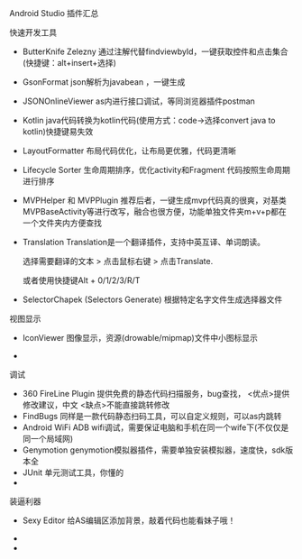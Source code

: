 Android Studio 插件汇总

快速开发工具

- ButterKnife Zelezny
  通过注解代替findviewbyId，一键获取控件和点击集合(快捷键：alt+insert+选择)
- GsonFormat
  json解析为javabean ，一键生成
- JSONOnlineViewer
  as内进行接口调试，等同浏览器插件postman
- Kotlin
  java代码转换为kotlin代码(使用方式：code→选择convert java to kotlin)快捷键易失效
- LayoutFormatter
  布局代码优化，让布局更优雅，代码更清晰
- Lifecycle Sorter
  生命周期排序，优化activity和Fragment 代码按照生命周期进行排序
- MVPHelper   和  MVPPlugin
  推荐后者，一键生成mvp代码真的很爽，对基类MVPBaseActivity等进行改写，融合也很方便，功能单独文件夹m+v+p都在一个文件夹内方便查找
- Translation
  Translation是一个翻译插件，支持中英互译、单词朗读。

  选择需要翻译的文本 > 点击鼠标右键 > 点击Translate.

  或者使用快捷键Alt + 0/1/2/3/R/T

- SelectorChapek  (Selectors Generate)
  根据特定名字文件生成选择器文件



 

视图显示

- IconViewer 图像显示，资源(drowable/mipmap)文件中小图标显示
  
-  

调试

- 360 FireLine Plugin
  提供免费的静态代码扫描服务，bug查找，
  <优点>提供修改建议，中文  <缺点>不能直接跳转修改
- FindBugs
  同样是一款代码静态扫码工具，可以自定义规则，可以as内跳转
- Android WiFi ADB
  wifi调试，需要保证电脑和手机在同一个wife下(不仅仅是同一个局域网)
- Genymotion
  genymotion模拟器插件，需要单独安装模拟器，速度快，sdk版本全
- JUnit
  单元测试工具，你懂的
-  

装逼利器

- Sexy Editor
  给AS编辑区添加背景，敲着代码也能看妹子哦！
-  

- 
